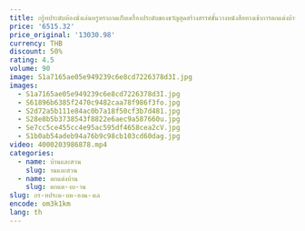 ```yaml
---
title: กรู้ทประดับห้องนั่งเล่นหรูหราถาดเก็บเครื่องประดับของขวัญสุดสร้างสรรค์ชั้นวางหนังสือทางเข้าการตกแต่งบ้านสวยงาม
price: '6515.32'
price_original: '13030.98'
currency: THB
discount: 50%
rating: 4.5
volume: 90
image: S1a7165ae05e949239c6e8cd7226378d3I.jpg
images:
  - S1a7165ae05e949239c6e8cd7226378d3I.jpg
  - S61896b6385f2470c9482caa78f986f3fo.jpg
  - S2d72a5b111e84ac0b7a18f50cf3b7d481.jpg
  - S28e8b5b3738543f8822e6aec9a587660u.jpg
  - Se7cc5ce455cc4e95ac595df4658cea2cV.jpg
  - S1b0ab54adeb94a76b9c98cb103cd60dag.jpg
video: 4000203986878.mp4
categories:
  - name: บ้านและสวน
    slug: านและสวน
  - name: ตกแต่งบ้าน
    slug: ตกแต-งบ-าน
slug: กร-ทประด-บห-องน-งเล
encode: om3k1km
lang: th
---
```

  